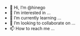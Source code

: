 - 👋 Hi, I’m @hinego
- 👀 I’m interested in ...
- 🌱 I’m currently learning ...
- 💞️ I’m looking to collaborate on ...
- 📫 How to reach me ...

<!---
hinego/hinego is a ✨ special ✨ repository because its `README.md` (this file) appears on your GitHub profile.
You can click the Preview link to take a look at your changes.
--->
